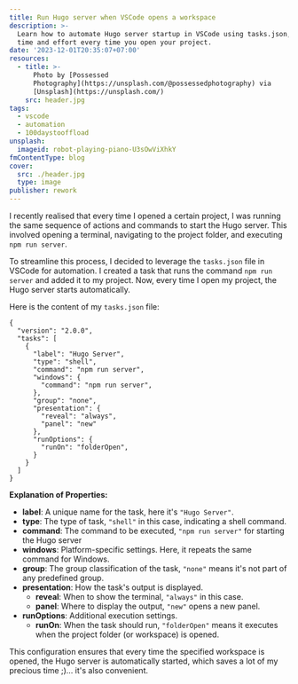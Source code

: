 ```yaml
---
title: Run Hugo server when VSCode opens a workspace
description: >-
  Learn how to automate Hugo server startup in VSCode using tasks.json, saving
  time and effort every time you open your project.
date: '2023-12-01T20:35:07+07:00'
resources:
  - title: >-
      Photo by [Possessed
      Photography](https://unsplash.com/@possessedphotography) via
      [Unsplash](https://unsplash.com/)
    src: header.jpg
tags:
  - vscode
  - automation
  - 100daystooffload
unsplash:
  imageid: robot-playing-piano-U3sOwViXhkY
fmContentType: blog
cover:
  src: ./header.jpg
  type: image
publisher: rework
---
```


I recently realised that every time I opened a certain project, I was running the same sequence of actions and commands to start the Hugo server. This involved opening a terminal, navigating to the project folder, and executing `npm run server`.

To streamline this process, I decided to leverage the `tasks.json` file in VSCode for automation. I created a task that runs the command `npm run server` and added it to my project. Now, every time I open my project, the Hugo server starts automatically.

Here is the content of my `tasks.json` file:

```jsonc
{
  "version": "2.0.0",
  "tasks": [
    {
      "label": "Hugo Server",
      "type": "shell",
      "command": "npm run server",
      "windows": {
        "command": "npm run server",
      },
      "group": "none",
      "presentation": {
        "reveal": "always",
        "panel": "new"
      },
      "runOptions": {
        "runOn": "folderOpen",
      }
    }
  ]
}
```

**Explanation of Properties:**

* **label**: A unique name for the task, here it's `"Hugo Server"`.
* **type**: The type of task, `"shell"` in this case, indicating a shell command.
* **command**: The command to be executed, `"npm run server"` for starting the Hugo server
* **windows**: Platform-specific settings. Here, it repeats the same command for Windows.
* **group**: The group classification of the task, `"none"` means it's not part of any predefined group.
* **presentation**: How the task's output is displayed.
  * **reveal**: When to show the terminal, `"always"` in this case.
  * **panel**: Where to display the output, `"new"` opens a new panel.
* **runOptions**: Additional execution settings.
  * **runOn**: When the task should run, `"folderOpen"` means it executes when the project folder (or workspace) is opened.

This configuration ensures that every time the specified workspace is opened, the Hugo server is automatically started, which saves a lot of my precious time ;)… it's also convenient.
